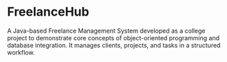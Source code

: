  # FreelanceHub
A Java-based Freelance Management System developed as a college project to demonstrate core concepts of object-oriented programming and database integration. It manages clients, projects, and tasks in a structured workflow.
